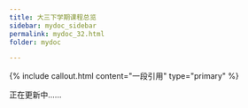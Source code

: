 ```yaml
---
title: 大三下学期课程总览
sidebar: mydoc_sidebar
permalink: mydoc_32.html
folder: mydoc

---
```


{% include callout.html content="一段引用" type="primary" %} 

正在更新中......

